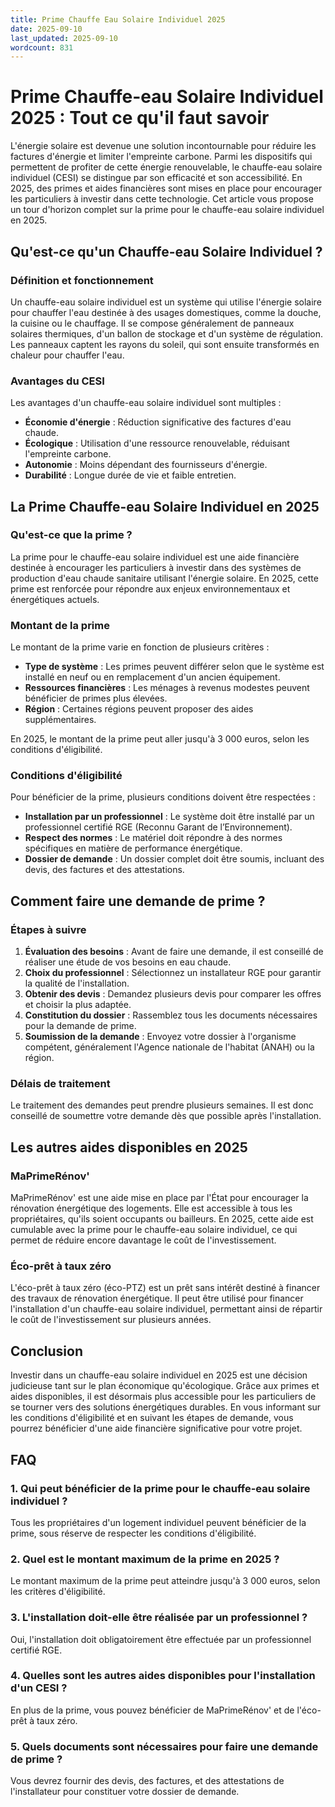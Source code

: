 ```yaml
---
title: Prime Chauffe Eau Solaire Individuel 2025
date: 2025-09-10
last_updated: 2025-09-10
wordcount: 831
---
```


# Prime Chauffe-eau Solaire Individuel 2025 : Tout ce qu'il faut savoir

L'énergie solaire est devenue une solution incontournable pour réduire les factures d'énergie et limiter l'empreinte carbone. Parmi les dispositifs qui permettent de profiter de cette énergie renouvelable, le chauffe-eau solaire individuel (CESI) se distingue par son efficacité et son accessibilité. En 2025, des primes et aides financières sont mises en place pour encourager les particuliers à investir dans cette technologie. Cet article vous propose un tour d'horizon complet sur la prime pour le chauffe-eau solaire individuel en 2025.

## Qu'est-ce qu'un Chauffe-eau Solaire Individuel ?

### Définition et fonctionnement

Un chauffe-eau solaire individuel est un système qui utilise l'énergie solaire pour chauffer l'eau destinée à des usages domestiques, comme la douche, la cuisine ou le chauffage. Il se compose généralement de panneaux solaires thermiques, d'un ballon de stockage et d'un système de régulation. Les panneaux captent les rayons du soleil, qui sont ensuite transformés en chaleur pour chauffer l'eau.

### Avantages du CESI

Les avantages d'un chauffe-eau solaire individuel sont multiples :

- **Économie d'énergie** : Réduction significative des factures d'eau chaude.
- **Écologique** : Utilisation d'une ressource renouvelable, réduisant l'empreinte carbone.
- **Autonomie** : Moins dépendant des fournisseurs d'énergie.
- **Durabilité** : Longue durée de vie et faible entretien.

## La Prime Chauffe-eau Solaire Individuel en 2025

### Qu'est-ce que la prime ?

La prime pour le chauffe-eau solaire individuel est une aide financière destinée à encourager les particuliers à investir dans des systèmes de production d'eau chaude sanitaire utilisant l'énergie solaire. En 2025, cette prime est renforcée pour répondre aux enjeux environnementaux et énergétiques actuels.

### Montant de la prime

Le montant de la prime varie en fonction de plusieurs critères :

- **Type de système** : Les primes peuvent différer selon que le système est installé en neuf ou en remplacement d'un ancien équipement.
- **Ressources financières** : Les ménages à revenus modestes peuvent bénéficier de primes plus élevées.
- **Région** : Certaines régions peuvent proposer des aides supplémentaires.

En 2025, le montant de la prime peut aller jusqu'à 3 000 euros, selon les conditions d'éligibilité.

### Conditions d'éligibilité

Pour bénéficier de la prime, plusieurs conditions doivent être respectées :

- **Installation par un professionnel** : Le système doit être installé par un professionnel certifié RGE (Reconnu Garant de l’Environnement).
- **Respect des normes** : Le matériel doit répondre à des normes spécifiques en matière de performance énergétique.
- **Dossier de demande** : Un dossier complet doit être soumis, incluant des devis, des factures et des attestations.

## Comment faire une demande de prime ?

### Étapes à suivre

1. **Évaluation des besoins** : Avant de faire une demande, il est conseillé de réaliser une étude de vos besoins en eau chaude.
2. **Choix du professionnel** : Sélectionnez un installateur RGE pour garantir la qualité de l'installation.
3. **Obtenir des devis** : Demandez plusieurs devis pour comparer les offres et choisir la plus adaptée.
4. **Constitution du dossier** : Rassemblez tous les documents nécessaires pour la demande de prime.
5. **Soumission de la demande** : Envoyez votre dossier à l'organisme compétent, généralement l'Agence nationale de l'habitat (ANAH) ou la région.

### Délais de traitement

Le traitement des demandes peut prendre plusieurs semaines. Il est donc conseillé de soumettre votre demande dès que possible après l'installation.

## Les autres aides disponibles en 2025

### MaPrimeRénov'

MaPrimeRénov' est une aide mise en place par l'État pour encourager la rénovation énergétique des logements. Elle est accessible à tous les propriétaires, qu'ils soient occupants ou bailleurs. En 2025, cette aide est cumulable avec la prime pour le chauffe-eau solaire individuel, ce qui permet de réduire encore davantage le coût de l'investissement.

### Éco-prêt à taux zéro

L'éco-prêt à taux zéro (éco-PTZ) est un prêt sans intérêt destiné à financer des travaux de rénovation énergétique. Il peut être utilisé pour financer l'installation d'un chauffe-eau solaire individuel, permettant ainsi de répartir le coût de l'investissement sur plusieurs années.

## Conclusion

Investir dans un chauffe-eau solaire individuel en 2025 est une décision judicieuse tant sur le plan économique qu'écologique. Grâce aux primes et aides disponibles, il est désormais plus accessible pour les particuliers de se tourner vers des solutions énergétiques durables. En vous informant sur les conditions d'éligibilité et en suivant les étapes de demande, vous pourrez bénéficier d'une aide financière significative pour votre projet.

## FAQ

### 1. Qui peut bénéficier de la prime pour le chauffe-eau solaire individuel ?

Tous les propriétaires d'un logement individuel peuvent bénéficier de la prime, sous réserve de respecter les conditions d'éligibilité.

### 2. Quel est le montant maximum de la prime en 2025 ?

Le montant maximum de la prime peut atteindre jusqu'à 3 000 euros, selon les critères d'éligibilité.

### 3. L'installation doit-elle être réalisée par un professionnel ?

Oui, l'installation doit obligatoirement être effectuée par un professionnel certifié RGE.

### 4. Quelles sont les autres aides disponibles pour l'installation d'un CESI ?

En plus de la prime, vous pouvez bénéficier de MaPrimeRénov' et de l'éco-prêt à taux zéro.

### 5. Quels documents sont nécessaires pour faire une demande de prime ?

Vous devrez fournir des devis, des factures, et des attestations de l'installateur pour constituer votre dossier de demande.